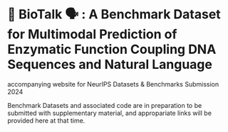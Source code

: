 
# 🧬 BioTalk 🗣️ : A Benchmark Dataset for Multimodal Prediction of Enzymatic Function Coupling DNA Sequences and Natural Language

accompanying website for NeurIPS Datasets &amp; Benchmarks Submission 2024

Benchmark Datasets and associated code are in preparation to be submitted with supplementary material, and appropariate links will be provided here at that time. 
